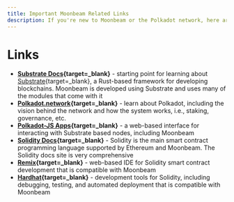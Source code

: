 ```yaml
---
title: Important Moonbeam Related Links
description: If you're new to Moonbeam or the Polkadot network, here are some important links to review, including compatible Ethereum tools.
---
```


# Links

 - **[Substrate Docs](https://docs.substrate.io/){target=\_blank}** - starting point for learning about [Substrate](/learn/platform/glossary/#substrate/){target=\_blank}, a Rust-based framework for developing blockchains. Moonbeam is developed using Substrate and uses many of the modules that come with it
 - **[Polkadot.network](https://polkadot.network/){target=\_blank}** - learn about Polkadot, including the vision behind the network and how the system works, i.e., staking, governance, etc.
 - **[Polkadot-JS Apps](https://polkadot.js.org/apps/){target=\_blank}** - a web-based interface for interacting with Substrate based nodes, including Moonbeam
 - **[Solidity Docs](https://solidity.readthedocs.io/){target=\_blank}** - Solidity is the main smart contract programming language supported by Ethereum and Moonbeam.  The Solidity docs site is very comprehensive
 - **[Remix](https://remix.ethereum.org/){target=\_blank}** - web-based IDE for Solidity smart contract development that is compatible with Moonbeam
 - **[Hardhat](https://hardhat.org/){target=\_blank}** - development tools for Solidity, including debugging, testing, and automated deployment that is compatible with Moonbeam
